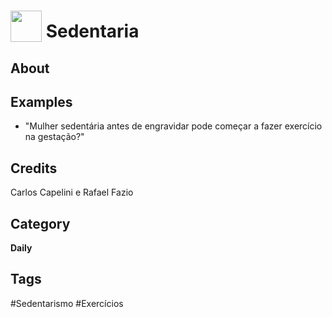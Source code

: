 # <img src="https://raw.githack.com/FortAwesome/Font-Awesome/master/svgs/solid/robot.svg" card_color="#22A7F0" width="50" height="50" style="vertical-align:bottom"/> Sedentaria


## About


## Examples
* "Mulher sedentária antes de engravidar pode começar a fazer exercício na gestação?"

## Credits
Carlos Capelini e Rafael Fazio

## Category
**Daily**

## Tags
#Sedentarismo
#Exercícios

